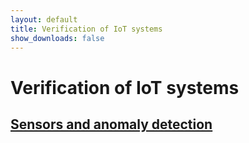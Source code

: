 ```yaml
---
layout: default
title: Verification of IoT systems
show_downloads: false
---
```

# Verification of IoT systems

## [Sensors and anomaly detection](sensor.md)

